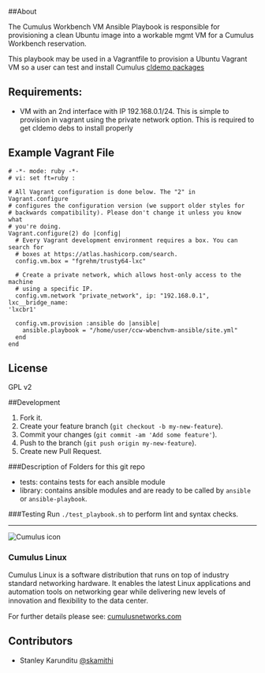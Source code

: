 ##About

The Cumulus Workbench VM Ansible Playbook is responsible for provisioning a clean Ubuntu image into a workable mgmt VM for a Cumulus Workbench reservation.

This playbook may be used in a Vagrantfile to provision a Ubuntu Vagrant VM so a user can test and install Cumulus [cldemo packages](http://github.com/CumulusNetworks/cldemo)

## Requirements:
* VM with an 2nd interface with IP 192.168.0.1/24. This is simple to provision
  in vagrant using the private network option. This is required to get
  cldemo debs to install properly


## Example Vagrant File
```
# -*- mode: ruby -*-
# vi: set ft=ruby :

# All Vagrant configuration is done below. The "2" in Vagrant.configure
# configures the configuration version (we support older styles for
# backwards compatibility). Please don't change it unless you know what
# you're doing.
Vagrant.configure(2) do |config|
  # Every Vagrant development environment requires a box. You can search for
  # boxes at https://atlas.hashicorp.com/search.
  config.vm.box = "fgrehm/trusty64-lxc"

  # Create a private network, which allows host-only access to the machine
  # using a specific IP.
  config.vm.network "private_network", ip: "192.168.0.1", lxc__bridge_name:
'lxcbr1'

  config.vm.provision :ansible do |ansible|
    ansible.playbook = "/home/user/ccw-wbenchvm-ansible/site.yml"
  end
end
```

## License
GPL v2

##Development

1. Fork it.
2. Create your feature branch (`git checkout -b my-new-feature`).
3. Commit your changes (`git commit -am 'Add some feature'`).
4. Push to the branch (`git push origin my-new-feature`).
5. Create new Pull Request.


###Description of Folders for this git repo

* tests: contains tests for each ansible module
* library: contains ansible modules and are ready to be called by ``ansible`` or ``ansible-playbook``.

###Testing
Run `./test_playbook.sh` to perform lint and syntax checks.

---

![Cumulus icon](http://cumulusnetworks.com/static/cumulus/img/logo_2014.png)

### Cumulus Linux

Cumulus Linux is a software distribution that runs on top of industry standard networking hardware. It enables the latest Linux applications and automation tools on networking gear while delivering new levels of innovation and ﬂexibility to the data center.

For further details please see: [cumulusnetworks.com](http://www.cumulusnetworks.com)

## Contributors
- Stanley Karunditu [@skamithi](https://github.com/skamithi)
